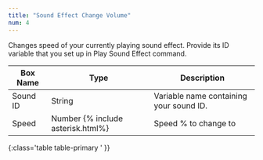 ```yaml
---
title: "Sound Effect Change Volume"
num: 4
---
```


Changes speed of your currently playing sound effect. Provide its ID variable that you set up in Play Sound Effect command.

| Box Name | Type | Description | 
|-------|--------|--------|
|Sound ID|String|Variable name containing your sound ID. 
|Speed|Number {% include asterisk.html%}|Speed % to change to
{:class='table table-primary ' }} 

